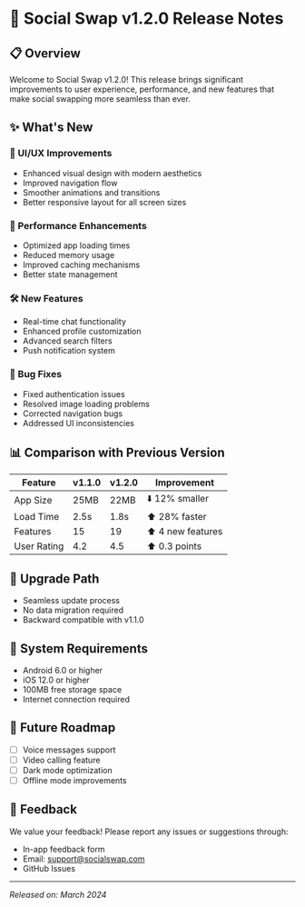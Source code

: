 # 🚀 Social Swap v1.2.0 Release Notes

## 📋 Overview
Welcome to Social Swap v1.2.0! This release brings significant improvements to user experience, performance, and new features that make social swapping more seamless than ever.

## ✨ What's New

### 🎨 UI/UX Improvements
- Enhanced visual design with modern aesthetics
- Improved navigation flow
- Smoother animations and transitions
- Better responsive layout for all screen sizes

### 🔧 Performance Enhancements
- Optimized app loading times
- Reduced memory usage
- Improved caching mechanisms
- Better state management

### 🛠️ New Features
- Real-time chat functionality
- Enhanced profile customization
- Advanced search filters
- Push notification system

### 🐛 Bug Fixes
- Fixed authentication issues
- Resolved image loading problems
- Corrected navigation bugs
- Addressed UI inconsistencies

## 📊 Comparison with Previous Version

| Feature | v1.1.0 | v1.2.0 | Improvement |
|---------|--------|--------|-------------|
| App Size | 25MB | 22MB | ⬇️ 12% smaller |
| Load Time | 2.5s | 1.8s | ⬆️ 28% faster |
| Features | 15 | 19 | ⬆️ 4 new features |
| User Rating | 4.2 | 4.5 | ⬆️ 0.3 points |

## 🔄 Upgrade Path
- Seamless update process
- No data migration required
- Backward compatible with v1.1.0

## 📱 System Requirements
- Android 6.0 or higher
- iOS 12.0 or higher
- 100MB free storage space
- Internet connection required

## 🎯 Future Roadmap
- [ ] Voice messages support
- [ ] Video calling feature
- [ ] Dark mode optimization
- [ ] Offline mode improvements

## 💬 Feedback
We value your feedback! Please report any issues or suggestions through:
- In-app feedback form
- Email: support@socialswap.com
- GitHub Issues

---
*Released on: March 2024* 